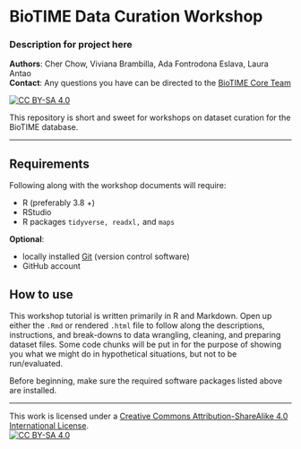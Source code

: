 # BioTIME Data Curation Workshop
### Description for project here
  
**Authors**: Cher Chow, Viviana Brambilla, Ada Fontrodona Eslava, Laura Antao  
**Contact**: Any questions you have can be directed to the [BioTIME Core Team](mailto:biotimeproj@st-andrews.ac.uk)
  
[![CC BY-SA 4.0][cc-by-sa-shield]][cc-by-sa]  
  
This repository is short and sweet for workshops on dataset curation for the BioTIME database. 

---
  
## Requirements

Following along with the workshop documents will require:
- R (preferably 3.8 +)
- RStudio
- R packages `tidyverse, readxl,` and `maps`

**Optional**:
- locally installed [Git](https://git-scm.com/downloads) (version control software)
- GitHub account

## How to use

This workshop tutorial is written primarily in R and Markdown. Open up either the `.Rmd` or rendered `.html` file to follow along the descriptions, instructions, and break-downs to data wrangling, cleaning, and preparing dataset files. Some code chunks will be put in for the purpose of showing you what we might do in hypothetical situations, but not to be run/evaluated.

Before beginning, make sure the required software packages listed above are installed.

---


This work is licensed under a
[Creative Commons Attribution-ShareAlike 4.0 International License][cc-by-sa].  
[![CC BY-SA 4.0][cc-by-sa-image]][cc-by-sa]

[cc-by-sa]: http://creativecommons.org/licenses/by-sa/4.0/
[cc-by-sa-image]: https://licensebuttons.net/l/by-sa/4.0/88x31.png
[cc-by-sa-shield]: https://img.shields.io/badge/License-CC%20BY--SA%204.0-lightgrey.svg
